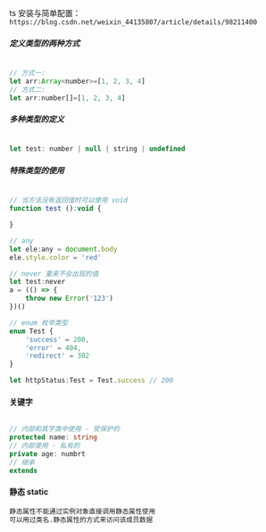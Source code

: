ts 安装与简单配置： `https://blog.csdn.net/weixin_44135807/article/details/98211400`

##### 定义类型的两种方式

```js

// 方式一:
let arr:Array<number>=[1, 2, 3, 4]
// 方式二:
let arr:number[]=[1, 2, 3, 4]

```

##### 多种类型的定义

```js

let test: number | null | string | undefined

```

##### 特殊类型的使用

```js

// 当方法没有返回值时可以使用 void
function test ():void {

}

// any
let ele:any = document.body
ele.style.color = 'red'

// never 重来不会出现的值
let test:never
a = (() => {
    throw new Error('123')
})()

// enum 枚举类型
enum Test {
    'success' = 200,
    'error' = 404,
    'redirect' = 302
}

let httpStatus:Test = Test.success // 200

```

#### 关键字
```ts

// 内部和其字类中使用 - 受保护的
protected name: string
// 内部使用 - 私有的
private age: numbrt
// 继承
extends

```

#### 静态 static

```txt
静态属性不能通过实例对象直接调用静态属性使用
可以用过类名.静态属性的方式来访问该成员数据
```

###

